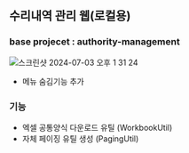 ## 수리내역 관리 웹(로컬용)
### base projecet : authority-management
![스크린샷 2024-07-03 오후 1 31 24](https://github.com/c6stle/repair-contetnts-web/assets/42483843/2f81961d-5359-47a0-86ed-318a167e2361)
- 메뉴 숨김기능 추가

### 기능
- 엑셀 공통양식 다운로드 유틸 (WorkbookUtil)
- 자체 페이징 유틸 생성 (PagingUtil)
